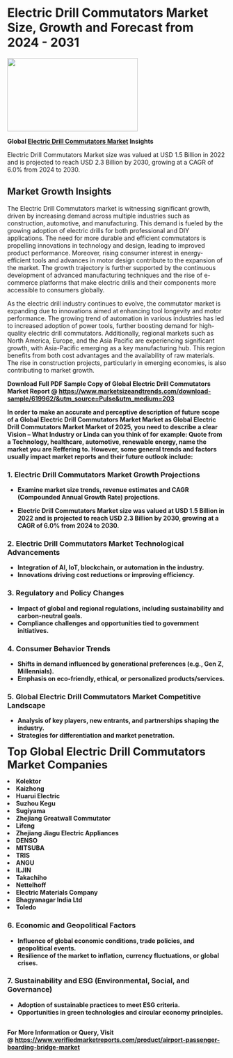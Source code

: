 <H1>Electric Drill Commutators Market Size, Growth and Forecast from 2024 - 2031</H1><img class="aligncenter size-medium wp-image-584254" src="https://thirdeyenews.in/wp-content/uploads/2024/09/Global-Market-Research-300x168.jpeg" alt="" width="300" height="168" /><p><strong>Global&nbsp;<a href="https://www.marketsizeandtrends.com/download-sample/619962/&amp;utm_source=Pulse&amp;utm_medium=203">Electric Drill Commutators Market</a> Insights</strong></p><p>Electric Drill Commutators Market size was valued at USD 1.5 Billion in 2022 and is projected to reach USD 2.3 Billion by 2030, growing at a CAGR of 6.0% from 2024 to 2030.</p><p><h2>Market Growth Insights</h2> <p>The Electric Drill Commutators market is witnessing significant growth, driven by increasing demand across multiple industries such as construction, automotive, and manufacturing. This demand is fueled by the growing adoption of electric drills for both professional and DIY applications. The need for more durable and efficient commutators is propelling innovations in technology and design, leading to improved product performance. Moreover, rising consumer interest in energy-efficient tools and advances in motor design contribute to the expansion of the market. The growth trajectory is further supported by the continuous development of advanced manufacturing techniques and the rise of e-commerce platforms that make electric drills and their components more accessible to consumers globally.</p> <p><strong></strong></p> <p>As the electric drill industry continues to evolve, the commutator market is expanding due to innovations aimed at enhancing tool longevity and motor performance. The growing trend of automation in various industries has led to increased adoption of power tools, further boosting demand for high-quality electric drill commutators. Additionally, regional markets such as North America, Europe, and the Asia Pacific are experiencing significant growth, with Asia-Pacific emerging as a key manufacturing hub. This region benefits from both cost advantages and the availability of raw materials. The rise in construction projects, particularly in emerging economies, is also contributing to market growth.</p> <p><strong></p><p><span class=""><strong>Download Full PDF Sample Copy of Global Electric Drill Commutators Market Report</strong> @ <a href="https://www.marketsizeandtrends.com/download-sample/619962/&amp;utm_source=Pulse&amp;utm_medium=203" target="_blank">https://www.marketsizeandtrends.com/download-sample/619962/&amp;utm_source=Pulse&amp;utm_medium=203</a></span></p><p>In order to make an accurate and perceptive description of future scope of a Global&nbsp;Electric Drill Commutators Market Market as Global&nbsp;Electric Drill Commutators Market Market of 2025, you need to describe a clear Vision &ndash; What Industry or Linda can you think of for example: Quote from a Technology, healthcare, automotive, renewable energy, name the market you are Reffering to. However, some general trends and factors usually impact market reports and their future outlook include:</p><h3>1.&nbsp;<strong>Electric Drill Commutators Market Growth Projections</strong></h3><ul><li>Examine market size trends, revenue estimates and CAGR (Compounded Annual Growth Rate) projections.</li><li><p>Electric Drill Commutators Market size was valued at USD 1.5 Billion in 2022 and is projected to reach USD 2.3 Billion by 2030, growing at a CAGR of 6.0% from 2024 to 2030.</p></li></ul><h3>2.&nbsp;<strong>Electric Drill Commutators Market Technological Advancements</strong></h3><ul><li>Integration of AI, IoT, blockchain, or automation in the industry.</li><li>Innovations driving cost reductions or improving efficiency.</li></ul><h3>3.&nbsp;<strong>Regulatory and Policy Changes</strong></h3><ul><li>Impact of global and regional regulations, including sustainability and carbon-neutral goals.</li><li>Compliance challenges and opportunities tied to government initiatives.</li></ul><h3>4.&nbsp;<strong>Consumer Behavior Trends</strong></h3><ul><li>Shifts in demand influenced by generational preferences (e.g., Gen Z, Millennials).</li><li>Emphasis on eco-friendly, ethical, or personalized products/services.</li></ul><h3>5.&nbsp;<strong>Global Electric Drill Commutators Market Competitive Landscape</strong></h3><ul><li>Analysis of key players, new entrants, and partnerships shaping the industry.</li><li>Strategies for differentiation and market penetration.</li></ul><p data-pm-slice="1 1 []"><span style="color: inherit; font-family: inherit; font-size: 25px;">Top Global Electric Drill Commutators Market Companies</span></p><div class="" data-test-id=""><p><li>Kolektor</li><li> Kaizhong</li><li> Huarui Electric</li><li> Suzhou Kegu</li><li> Sugiyama</li><li> Zhejiang Greatwall Commutator</li><li> Lifeng</li><li> Zhejiang Jiagu Electric Appliances</li><li> DENSO</li><li> MITSUBA</li><li> TRIS</li><li> ANGU</li><li> ILJIN</li><li> Takachiho</li><li> Nettelhoff</li><li> Electric Materials Company</li><li> Bhagyanagar India Ltd</li><li> Toledo</li></p></div><h3>6.&nbsp;<strong>Economic and Geopolitical Factors</strong></h3><ul><li>Influence of global economic conditions, trade policies, and geopolitical events.</li><li>Resilience of the market to inflation, currency fluctuations, or global crises.</li></ul><h3>7.&nbsp;<strong>Sustainability and ESG (Environmental, Social, and Governance)</strong></h3><ul><li>Adoption of sustainable practices to meet ESG criteria.</li><li>Opportunities in green technologies and circular economy principles.</li></ul><h2><strong style="font-size: 14px;">For More Information or Query, Visit @&nbsp;</strong><a style="background-color: #ffffff; font-size: 14px;" href="https://www.marketsizeandtrends.com/report/electric-drill-commutators-market/" target="_blank">https://www.verifiedmarketreports.com/product/airport-passenger-boarding-bridge-market</a></h2>
